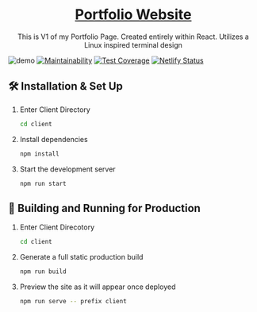 <h1 align="center"><a href="https://iliyandimitrov.com/" target="_blank"/>Portfolio Website</a></h1>
<p align="center">This is V1 of my Portfolio Page. Created entirely within React. Utilizes a Linux inspired terminal design</p>

![demo](https://raw.githubusercontent.com/IliyanID/PortfolioWebsite/master/Resources/front-page.PNG)
[![Maintainability](https://api.codeclimate.com/v1/badges/6f7aa31f823db65c9955/maintainability)](https://codeclimate.com/github/IliyanID/Portfolio-Website/maintainability)
[![Test Coverage](https://api.codeclimate.com/v1/badges/6f7aa31f823db65c9955/test_coverage)](https://codeclimate.com/github/IliyanID/Portfolio-Website/test_coverage)
[![Netlify Status](https://api.netlify.com/api/v1/badges/62a87248-ea51-44de-aa54-0b75d4b39ac9/deploy-status)](https://app.netlify.com/sites/iliyandimitrov/deploys)
## 🛠 Installation & Set Up

1. Enter Client Directory

   ```sh
   cd client
   ```

2. Install dependencies

   ```sh
   npm install
   ```

3. Start the development server

   ```sh
   npm run start
   ```

## 🚀 Building and Running for Production
1. Enter Client Direcotory

   ```sh
   cd client
   ```

2. Generate a full static production build

   ```sh
   npm run build
   ```

3. Preview the site as it will appear once deployed

   ```sh
   npm run serve -- prefix client
   ```

